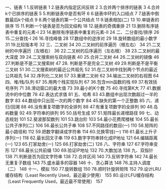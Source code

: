 一、链表	1
  1.反转链表	1
  2.链表内指定区间反转	2
  3.合并两个排序的链表	3
  4.合并k个已排序的链表	5
  5.判断链表中是否有环	6
  6.链表中环的入口结点	7
  7.链表中倒数最后k个结点	9
  8.两个链表的第一个公共结点	11
  9.链表相加(二)	13
  10.单链表的排序	15
  11.判断一个链表是否为回文结构	18
  12.链表的奇偶重排	21
  13.删除有序链表中重复的元素-I	23
  14.删除有序链表中重复的元素-II	24
二、二分查找/排序	26
  15.二分查找-I	26
  16.寻找峰值	28
  17.数组中的逆序对	29
  18.旋转数组的最小数字	31
  19.比较版本号	32
三、二叉树	34
  20.二叉树的前序遍历（根左右）	34
  21.二叉树的中序遍历（左根右）	36
  22.二叉树的后序遍历（左右根）	38
  23.二叉树的最大深度	39
  24.二叉搜索树与双向链表	40
  25.合并二叉树	44
  26.二叉树的镜像	46
  27.判断是不是二叉搜索树	47
  28. 判断是不是完全二叉树	49
  29.判断是不是平衡二叉树	51
  30.二叉搜索树的最近公共祖先	52
  31.在二叉树中找到两个节点的最近公共祖先	54
  32.序列化二叉树	57
  33.重建二叉树	62
  34.输出二叉树的右视图	64
四、堆/栈/队列	67
  35.用两个栈实现队列	67
  36.包含min函数的栈	69
  37.有效括号序列	71
  38.滑动窗口的最大值	73
  39.最小的K个数	75
  40.寻找第K大	77
  41.数据流中的中位数	78
  42.表达式求值	81
五、哈希	83
  43.数组中出现次数超过一半的数字	83
  44.数组中只出现一次的两个数字	84
  45.缺失的第一个正整数	85
六、递归/回溯	88
  46.没有重复项数字的全排列	88
  47.有重复项数字的全排列	90
  48.岛屿数量	92
  49.字符串的排列	95
  50.括号生成	97
  51.矩阵最长递增路径	99
七、动态规划	101
  52.斐波那契数列	101
  53.跳台阶	103
  54.最小花费爬楼梯	104
  55.最长公共子序列(二)	106
  56.最长公共子串	108
  57.不同路径的数目(一)	110
  58.矩阵的最小路径和	112
  59.把数字翻译成字符串	114
  60.兑换零钱(一)	116
  61.最长上升子序列(一)	118
  62.最长回文子串	119
  63.数字字符串转化成IP地址	121
  64.编辑距离(一)	123
  65.打家劫舍(一)	125
  66.打家劫舍(二)	126
八、字符串	127
  67.字符串变形	127
  68.最长公共前缀	130
  69.验证IP地址	132
  70.大数加法	136
九、双指针	138
  71.判断是否为回文字符串	138
  72.合并区间	140
  73.反转字符串	142
  74.最长无重复子数组	143
  75.盛水最多的容器	146
十、贪心算法	148
  76.主持人调度（二）	148
十一、模拟	150
  77.旋转数组	150
  78.顺时针旋转矩阵	152
  79.设计LRU缓存结构（Least Recently Used，最近最少使用）	155
  80.设计LFU缓存结构（Least Frequently Used，最近最不常使用）	157
